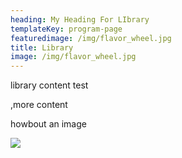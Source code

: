 ```yaml
---
heading: My Heading For LIbrary
templateKey: program-page
featuredimage: /img/flavor_wheel.jpg
title: Library
image: /img/flavor_wheel.jpg
---
```

library content test

,more content

h﻿owbout an image

![](/img/coffee-gear.png)
